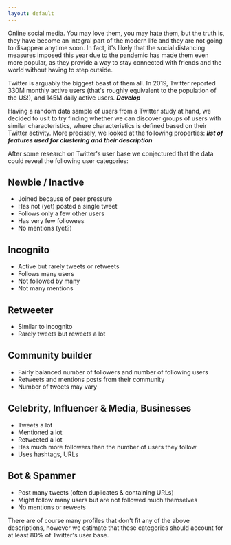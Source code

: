 ```yaml
---
layout: default
---
```


Online social media. You may love them, you may hate them, but the truth is, they have become an integral part of the modern life and they are not going to disappear anytime soon. In fact, it's likely that the social distancing measures imposed this year due to the pandemic has made them even more popular, as they provide a way to stay connected with friends and the world without having to step outside. 

Twitter is arguably the biggest beast of them all. In 2019, Twitter reported 330M monthly active users (that's roughly equivalent to the population of the US!), and 145M daily active users. ***Develop***

Having a random data sample of users from a Twitter study at hand, we decided to usit to try finding whether we can discover groups of users with similar characteristics, where characteristics is defined based on their Twitter activity. More precisely, we looked at the following properties: ***list of features used for clustering and their description***

After some research on Twitter's user base we conjectured that the data could reveal the following user categories:

## Newbie / Inactive

- Joined because of peer pressure
- Has not (yet) posted a single tweet
- Follows only a few other users
- Has very few followees 
- No mentions (yet?)

## Incognito

- Active but rarely tweets or retweets
- Follows many users
- Not followed by many
- Not many mentions



## Retweeter

- Similar to incognito
- Rarely tweets but reweets a lot



## Community builder

- Fairly balanced number of followers and number of following users
- Retweets and mentions posts from their community
- Number of tweets may vary



## Celebrity, Influencer & Media, Businesses

- Tweets a lot
- Mentioned a lot
- Retweeted a lot
- Has much more followers than the number of users they follow
- Uses hashtags, URLs 



## Bot & Spammer

- Post many tweets (often duplicates & containing URLs)
- Might follow many users but are not followed much themselves
- No mentions or reweets



There are of course many profiles that don't fit any of the above descriptions, however we estimate that these categories should account for at least 80% of Twitter's user base. 

